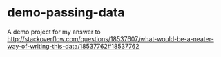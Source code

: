 demo-passing-data
=================

A demo project for my answer to http://stackoverflow.com/questions/18537607/what-would-be-a-neater-way-of-writing-this-data/18537762#18537762
